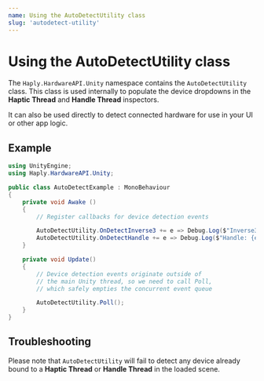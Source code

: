 ```yaml
---
name: Using the AutoDetectUtility class
slug: 'autodetect-utility'
---
```


# Using the AutoDetectUtility class

The `Haply.HardwareAPI.Unity` namespace contains the `AutoDetectUtility` class. This class is used internally to populate the device dropdowns in the **Haptic Thread** and **Handle Thread** inspectors.

It can also be used directly to detect connected hardware for use in your UI or other app logic.

## Example

```csharp
using UnityEngine;
using Haply.HardwareAPI.Unity;

public class AutoDetectExample : MonoBehaviour
{
    private void Awake ()
    {
        // Register callbacks for device detection events

        AutoDetectUtility.OnDetectInverse3 += e => Debug.Log($"Inverse3: {e.id:X4} {e.handedness} ({e.name})");
        AutoDetectUtility.OnDetectHandle += e => Debug.Log($"Handle: {e.id:X4}");
    }

    private void Update()
    {
        // Device detection events originate outside of
        // the main Unity thread, so we need to call Poll,
        // which safely empties the concurrent event queue

        AutoDetectUtility.Poll();
    }
}
```

## Troubleshooting

Please note that `AutoDetectUtility` will fail to detect any device already bound to a **Haptic Thread** or **Handle Thread** in the loaded scene.
